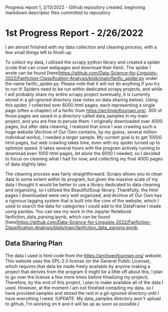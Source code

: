 Progress report 1, 2/13/2022 - Github repository created, beginning markdown descriptor files committed to repository

# 1st Progress Report - 2/26/2022

I am almost finished with my data collection and cleaning process, with a few small things left to finish up. 

To collect my data, I utilized the scrapy python library and created a spider (code that can crawl webpages and download their
html). The spider I wrote can be found [here]https://github.com/Data-Science-for-Linguists-2022/Fanfiction-Classification-Analysis/blob/main/fanfic_spider.py under the name fanfic_spider.py. Please note that it will not
do anything if you try to run it! Spiders need to be run within dedicated scrapy projects, and while I will probably share
my entire scrapy project eventually, it is currently stored in a git-ignored directory (see notes on data sharing below).
Using this spider, I collected over 6000 html pages, each representing a single page (often a chapter) of a fanfic from 
https://archiveofourown.org/. 300 of those pages are saved in a directory called data_samples in my main project, and you
are free to peruse them. I originally downloaded over 4000 pages, but after data cleaning, I realized that since I was crawling
such a huge website (Archive of Our Own contains, by my guess, several million individual works), I needed a larger sample. 
My current goal is to get 10000 html pages, but web crawling takes time, even with my spider turned up to optimize speed. It
takes several hours with the program actively running to download even 1000 html pages, let alone the 6000 I needed, so I
decided to focus on cleaning what I had for now, and collecting my final 4000 pages of data slightly later.

The cleaning process was fairly straightforward. Scrapy allows you to clean data to some extent within its program, but given
the massive scale of my data I thought it would be better to use a library dedicated to data cleaning and organizing, so I 
utilized the BeautifulSoup library. Thankfully, the html pages I downloaded were very well organized, and Archive of Our Own
has a rigorous tagging system that is built into the core of the website, which I used to search the data for categories I 
could add to the DataFrame I made using pandas. You can see my work in the Jupyter Notebook fanfiction_data_parsing.ipynb,
which can be found [here]https://github.com/Data-Science-for-Linguists-2022/Fanfiction-Classification-Analysis/blob/main/fanfiction_data_parsing.ipynb.

## Data Sharing Plan

The data I used is html code from the https://archiveofourown.org/ website. This website uses the GPL-2.0 license (or the
General Public License), which requires that data be made freely available by anyone making a project that derives from the
program (I might be a little off about this, I plan to go over the license a few more times before finializing my project). 
Therefore, by the end of this project, I plan to make available all of the data I used. However, at the moment I am not 
finished compiling my data, so I have provided samples and stored the rest in a git-ignored directory until I have everything
I need. (UPDATE: My data_samples directory won't upload to github, I'm working on it and it will be up as soon as possible.)